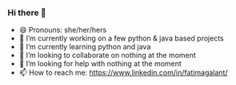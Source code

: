 ### Hi there 👋
- 😄 Pronouns: she/her/hers
- 🔭 I’m currently working on a few python & java based projects
- 🌱 I’m currently learning python and java
- 👯 I’m looking to collaborate on nothing at the moment
- 🤔 I’m looking for help with nothing at the moment
- 📫 How to reach me: https://www.linkedin.com/in/fatimagalant/
<!--
**fatimagalant/fatimagalant** is a ✨ _special_ ✨ repository because its `README.md` (this file) appears on your GitHub profile.

Here are some ideas to get you started:

- 🔭 I’m currently working on a few php based projects
- 🌱 I’m currently learning php, magento and a php framework (that claims it's not a framework) named Tina4
- 👯 I’m looking to collaborate on nothing at the moment
- 🤔 I’m looking for help with nothung at the moment
- 💬 Ask me about ...
- 📫 How to reach me: https://www.linkedin.com/in/fatimagalant/
- 😄 Pronouns: she/her/hers
- ⚡ Fun fact: ...
-->
